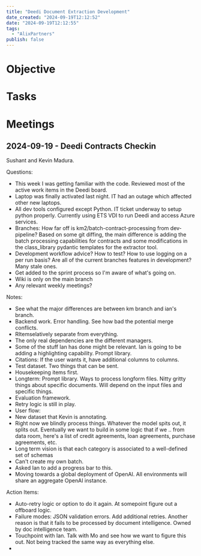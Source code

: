 ```yaml
---
title: "Deedi Document Extraction Development"
date_created: "2024-09-19T12:12:52"
date: "2024-09-19T12:12:55"
tags: 
  - "AlixPartners"
publish: false  
---
```


# Objective

# Tasks

# Meetings

## 2024-09-19 - Deedi Contracts Checkin
Sushant and Kevin Madura. 

Questions:
  - This week I was getting familiar with the code. Reviewed most of the active work items in the Deedi board. 
  - Laptop was finally activated last night. IT had an outage which affected other new laptops.
  - All dev tools configured except Python. IT ticket underway to setup python properly. Currently using ETS VDI to run Deedi and access Azure services. 
  - Branches: How far off is km2/batch-contract-processing from dev-pipeline? Based on some git diffing, the main difference is adding the batch processing capabilities for contracts and some modifications in the class_library pydantic templates for the extractor tool. 
  - Development workflow advice? How to test? How to use logging on a per run basis? Are all of the current branches features in development? Many stale ones. 
  - Get added to the sprint process so I'm aware of what's going on. 
  - Wiki is only on the main branch
  - Any relevant weekly meetings?

Notes:
  - See what the major differences are between km branch and ian's branch. 
  - Backend work. Error handling. See how bad the potential merge conflicts. 
  - RItemselatively separate from everything. 
  - The only real dependencies are the different managers. 
  - Some of the stuff Ian has done might be relevant. Ian is going to be adding a highlighting capability. Prompt library. 
  - Citations: If the user wants it, have additional columns to columns. 
  - Test dataset. Two things that can be sent. 
  - Housekeeping items first. 
  - Longterm: Prompt library. Ways to process longform files. Nitty gritty things about specific documents. Will depend on the input files and specific things. 
  - Evaluation framework. 
  - Retry logic is still in play. 
  - User flow: 
  - New dataset that Kevin is annotating. 
  - Right now we blindly process things. Whatever the model spits out, it splits out. Eventually we want to build in some logic that if we .. from data room, here's a list of credit agreements, loan agreements, purchase agreements, etc. 
  - Long term vision is that each category is associated to a well-defined set of schemas
  - Can't create my own batch. 
  - Asked Ian to add a progress bar to this. 
  - Moving towards a global deployment of OpenAI. All environments will share an aggregate OpenAI instance. 

Action Items:
  - Auto-retry logic or option to do it again. At somepoint figure out a offboard logic. 
  - Failure modes: JSON validation errors. Add additional retries. Another reason is that it fails to be processed by document intelligence. Owned by doc intelligence team. 
  - Touchpoint with Ian. Talk with Mo and see how we want to figure this out. Not being tracked the same way as everything else. 
  -
